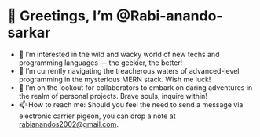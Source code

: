 # 👋 Greetings, I’m @Rabi-anando-sarkar

- 👀 I’m interested in the wild and wacky world of new techs and programming languages — the geekier, the better!
- 🌱 I’m currently navigating the treacherous waters of advanced-level programming in the mysterious MERN stack. Wish me luck!
- 💞️ I’m on the lookout for collaborators to embark on daring adventures in the realm of personal projects. Brave souls, inquire within!
- 📫 How to reach me: Should you feel the need to send a message via electronic carrier pigeon, you can drop a note at rabianandos2002@gmail.com.

<!---
Rabi-anando-sarkar/Rabi-anando-sarkar is a ✨ special ✨ repository because its `README.md` (this file) appears on your GitHub profile.
You can click the Preview link to take a look at your changes.
--->
